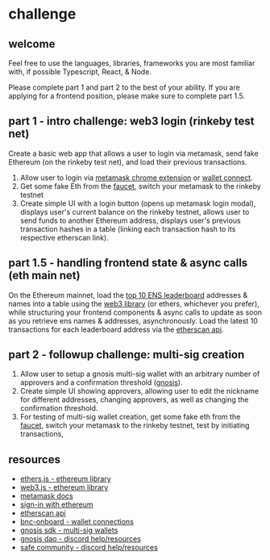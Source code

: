 # challenge
## welcome
Feel free to use the languages, libraries, frameworks you are most familiar with, if possible Typescript, React, & Node.

Please complete part 1 and part 2 to the best of your ability. If you are applying for a frontend position, please make sure to complete part 1.5.

## part 1 - intro challenge: web3 login (rinkeby test net)
Create a basic web app that allows a user to login via metamask, send fake Ethereum (on the rinkeby test net), and load their previous transactions.
1. Allow user to login via [metamask chrome extension](https://chrome.google.com/webstore/detail/metamask/nkbihfbeogaeaoehlefnkodbefgpgknn?hl=en) or [wallet connect](https://walletconnect.com/).
2. Get some fake Eth from the [faucet](https://faucets.chain.link/rinkeby), switch your metamask to the rinkeby testnet
3. Create simple UI with a login button (opens up metamask login modal), displays user's current balance on the rinkeby testnet, allows user to send funds to another Ethereum address, displays user's previous transaction hashes in a table (linking each transaction hash to its respective etherscan link).

## part 1.5 - handling frontend state & async calls (eth main net)
On the Ethereum mainnet, load the [top 10 ENS leaderboard](https://ethleaderboard.xyz/) addresses & names into a table using the [web3 library](https://web3js.readthedocs.io/en/v1.2.0/web3-eth-ens.html) (or ethers, whichever you prefer), while structuring your frontend components & async calls to update as soon as you retrieve ens names & addresses, asynchronously.  Load the latest 10 transactions for each leaderboard address via the [etherscan api](https://etherscan.io/apis).

## part 2 - followup challenge: multi-sig creation
1. Allow user to setup a gnosis multi-sig wallet with an arbitrary number of approvers and a confirmation threshold ([gnosis](https://help.gnosis-safe.io/en/articles/3876461-create-a-safe)).
3. Create simple UI showing approvers, allowing user to edit the nickname for different addresses, changing approvers, as well as changing the confirmation threshold.
4. For testing of multi-sig wallet creation, get some fake eth from the [faucet](https://faucets.chain.link/rinkeby), switch your metamask to the rinkeby testnet, test by initiating transactions,

## resources
- [ethers.js - ethereum library](https://docs.ethers.io/v5/)
- [web3.js - ethereum library](https://web3js.readthedocs.io/en/v1.7.3/glossary.html)
- [metamask docs](https://docs.metamask.io/guide/create-dapp.html#basic-action-part-1)
- [sign-in with ethereum](https://docs.login.xyz/integrations/nextauth.js)
- [etherscan api](https://etherscan.io/apis)
- [bnc-onboard - wallet connections](https://www.npmjs.com/package/bnc-onboard)
- [gnosis sdk - multi-sig wallets](https://github.com/gnosis/safe-apps-sdk)
- [gnosis dao - discord help/resources](https://discord.com/invite/M39dTHQ)
- [safe community - discord help/resources](https://discord.gg/junactJf)